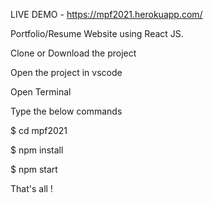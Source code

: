 LIVE DEMO - https://mpf2021.herokuapp.com/

Portfolio/Resume Website using React JS.

Clone or Download the project

Open the project in vscode

Open Terminal

Type the below commands

$ cd mpf2021

$ npm install

$ npm start

That's all !
